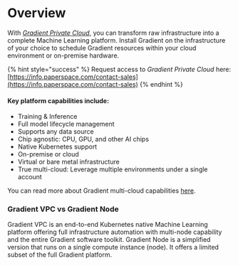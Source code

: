 # Overview

With [_Gradient Private Cloud_](https://gradient.paperspace.com/clusters), you can transform raw infrastructure into a complete Machine Learning platform.  Install Gradient on the infrastructure of your choice to schedule Gradient resources within your cloud environment or on-premise hardware.  

{% hint style="success" %}
Request access to _Gradient Private Cloud_ here: [https://info.paperspace.com/contact-sales](https://info.paperspace.com/contact-sales)
{% endhint %}

#### Key platform capabilities include:

* Training & Inference
* Full model lifecycle management
* Supports any data source
* Chip agnostic: CPU, GPU, and other AI chips
* Native Kubernetes support
* On-premise or cloud
* Virtual or bare metal infrastructure
* True multi-cloud: Leverage multiple environments under a single account 

You can read more about Gradient multi-cloud capabilities [here](https://gradient.paperspace.com/enterprise).

### Gradient VPC vs Gradient Node

Gradient VPC is an end-to-end Kubernetes native Machine Learning platform offering full infrastructure automation with multi-node capability and the entire Gradient software toolkit.  Gradient Node is a simplified version that runs on a single compute instance \(node\).  It offers a limited subset of the full Gradient platform.  

